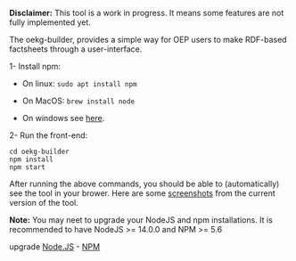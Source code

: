 **Disclaimer:** This tool is a work in progress. It means some features are not fully implemented yet.

The oekg-builder, provides a simple way for OEP users to make RDF-based factsheets through a user-interface.

1- Install npm:

- On linux: `sudo apt install npm`

- On MacOS: `brew install node`

- On windows see [here](https://docs.npmjs.com/downloading-and-installing-node-js-and-npm).

2-  Run the front-end:

    cd oekg-builder
    npm install
    npm start

After running the above commands, you should be able to (automatically) see the tool in your brower. Here are some [screenshots](https://github.com/OpenEnergyPlatform/oekg-builder/issues/4)  from the current version of the tool.

**Note:** You may neet to upgrade your NodeJS and npm installations.
It is recommended to have NodeJS >= 14.0.0 and NPM >= 5.6

upgrade [Node.JS](https://phoenixnap.com/kb/update-node-js-version) - [NPM](https://docs.npmjs.com/try-the-latest-stable-version-of-npm)
